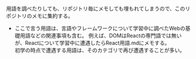 用語を調べたりしても、リポジトリ毎にメモしても埋もれてしまうので、このリポジトリのメモに集約する。  
- ここで言う用語は、言語やフレームワークについて学習中に調べたWebの基礎用語などの関連事項も含む。
  例えば、DOMはReactの専門語では無いが、Reactについて学習中に遭遇したらReact用語.mdにメモする。  
  初学の時点で遭遇する用語は、そのカテゴリで再び遭遇することが多い。
